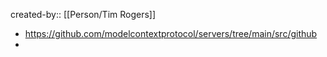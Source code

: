 created-by:: [[Person/Tim Rogers]]

- https://github.com/modelcontextprotocol/servers/tree/main/src/github
-